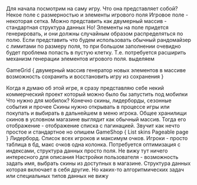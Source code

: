 Для начала посмотрим на саму игру. Что она представляет собой? Некое поле с размерностью и элементы игрового поля
Игровое поле - некоторая сетка. Можно представить как двумерный массив - стандартная структура данных
Но! Элементы на поле придется генерировать, и они должны случайным образом распределяться по полю.
Если представить что будем использовать обычный рандомайзер с лимитами по размеру поля, то при большом заполнении
очевидно будет проблема попасть в пустую клетку. Т.е. потребуется расширить механизм генерации элементов игрового поля. выделяем

GameGrid {
    двумерный массив
    генератор новых элементов в массиве
    возможность сохранить и восстановить игру из сохранения
}

Когда я думаю об этой игре, я сразу представляю себе некий коммерческий проект который можно было бы запустить под мобилки
Что нужно для мобилок? Конечно скины, лидерборды, сезонные события и прочее
Скины нужно открывать в процессе игры или покупать и выбирать в дальнейшем в меню игрока. Общее хранилищи скинов в условном магазине
выглядит как обычный массив. Тогда его отображение - отображение списка с пагинацией. Звучит как нечто простое и стандартное но опишем
GameShop {
    List skins
    Pageable page
}
Лидерборд. Список всех игроков и максимум очков. Игроки - просто таблица в бд, макс очков одна колонка. Потребуется оптимизация с индексами,
структура данных просто поля. Не вижу тут ничего интересного для описания
Настройки пользователя - возможность задать имя, выбрать скины из доступных в магазине. Структура данных которая включает в себя другие.
Но каких-то алгоритмических задач или специальных типов данных не вижу
